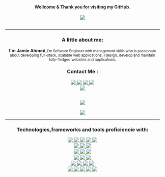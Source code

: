 <div align="center">
  <h4>Wellcome & Thank you for visiting my GitHub.</h4>
  <img align="center" src="https://i.imgur.com/UXehMAa.jpg">
   <br>
  <br>
  <hr>
  <div>
  <h3 align="center">A little about me:</h3>
   <p><strong>I'm Jamie Ahmed,</strong><small>I'm Software Engineer with management skills who is passionate about developing full-stack, scalable web applications. I design, develop and maintain fully-fledged websites and applications.</small><p>
</div>
  <div>
    <h3 align="center">Contact Me :</h3>
    <a href="https://jamieahmed-portfolio.netlify.app/"><img src="https://img.shields.io/badge/-Personal_Website-000000?style=flat-square&logo=Coderwall&logoColor=red" /> 
     </a>
    <a href="https://www.linkedin.com/in/jamie-ahmed-developer/"><img src="https://img.shields.io/badge/-LinkedIn-0077B5?style=flat-square&logo=LinkedIn&logoColor=white" /></a>
    <a href="https://github.com/jamieahmed"><img src="https://img.shields.io/github/followers/jamieahmed" />  </a>  
    <a href="mailto: jamieahmed273@gmail.com"><img src="https://img.shields.io/badge/-Gmail-D14836?style=flat-square&logo=Gmail&logoColor=white" />  </a>  
  </div>


  <div align="center">
  <a href="#"><img align="center" src="https://github-readme-stats.vercel.app/api?username=jamieahmed&theme=dracula&show_icons=true&hide_border=true&count_private=true" />  </a>
  <br>

  <br>
  
  <a href="#"><img align="center" src="https://github-readme-streak-stats.herokuapp.com/?user=jamieahmed&theme=dracula&hide_border=true" />  </a>
  <br>
  <br>
  <a href="#"><img align="center" src="https://github-readme-stats.vercel.app/api/top-langs/?username=jamieahmed&theme=dracula&show_icons=true&hide_border=true&layout=compact" />  </a>
  
<hr>
  <div>
     <h3>Technologies,frameworks and tools proficiencie with:</h3>
      <div>
        <a href="#"><img src="https://img.shields.io/badge/-HTML5-E34F26?style=flat-square&logo=html5&logoColor=white" />  </a>
        <a href="#"><img src="https://img.shields.io/badge/-CSS3-1572B6?style=flat-square&logo=css3" />  </a>
        <a href="#"><img src="https://img.shields.io/badge/-JavaScript-F7DF1E?style=flat-square&logo=javascript&logoColor=black" />  </a>
        <a href="#"><img src="https://img.shields.io/badge/-React-61DAFB?style=flat-square&logo=React&logoColor=black" />  </a>
        <a href="#"><img src="https://img.shields.io/badge/-React_Router-CA4245?style=flat-square&for-the-badge&logo=react-router&logoColor=white" />  </a>
      </div>
      <div>
        <a href="#"><img src="https://img.shields.io/badge/-Bootstrap-563D7C?style=flat-square&logo=bootstrap" />  </a>
        <a href="#"><img src="https://img.shields.io/badge/-Material_UI-0081CB?style=flat-square&logo=material-ui" />  </a>
        <a href="#"><img src="https://img.shields.io/badge/-jQuery-0769AD?style=flat-square&logo=jQuery" />  </a>
    </div>
   <div>  
       <a href="#"><img src="https://img.shields.io/badge/-NodeJS-339933?style=flat-square&logo=Node.js&logoColor=white" />  </a>
       <a href="#"><img src="https://img.shields.io/badge/-Express.js-404D59?style=flat-square&for-the-badge" />  </a>
       <a href="#"><img src="https://img.shields.io/badge/-MongoDB-white?style=flat-square&logo=mongodb" />  </a>
    </div>
  <div>
        <a href="#"><img src="https://img.shields.io/badge/-Python3-3776AB?style=flat-square&logo=Python&logoColor=white" />  </a>
        <a href="#"><img src="https://img.shields.io/badge/-PostgreSQL-336791?style=flat-square&logo=postgresql" />  </a>
        <a href="#"><img src="https://img.shields.io/badge/-Django-092E20?style=flat-square&logo=django" />  </a>
  </div>
   <div>
        <a href="#"><img src="https://img.shields.io/badge/-VS_Code-007ACC?style=flat-square&logo=visual-studio-code" />
        <a href="#"><img src="https://img.shields.io/badge/-Git-black?style=flat-square&logo=git" />  </a>
        <a href="#"><img src="https://img.shields.io/badge/-Postman-FF6C37?style=flat-square&logo=Postman&logoColor=white" />  </a>
        <a href="#"><img src="https://img.shields.io/badge/-Heroku-430098?style=flat-square&logo=heroku" />  </a>

   </div>
        <div>
        <a href="#"><img src="https://img.shields.io/badge/-Trello-0079BF?style=flat-square&logo=Trello&logoColor=white" />  </a>
        <a href="#"><img src="https://img.shields.io/badge/-Slack-4A154B?style=flat-square&logo=slack" />  </a>
        <a href="#"><img src="https://img.shields.io/badge/-Zoom-2D8CFF?style=flat-square&logo=zoom&logoColor=white" />  </a>
        <a href="#"><img src="https://img.shields.io/badge/Notion-%23000000.svg?style=flat-square&for-the-badge&logo=notion&logoColor=white" />  </a>
        <a href="#"><img src="https://img.shields.io/badge/-Excel-217346?style=flat-square&logo=Microsoft-Excel&logoColor=white" />  </a>
   </div>
</div>
